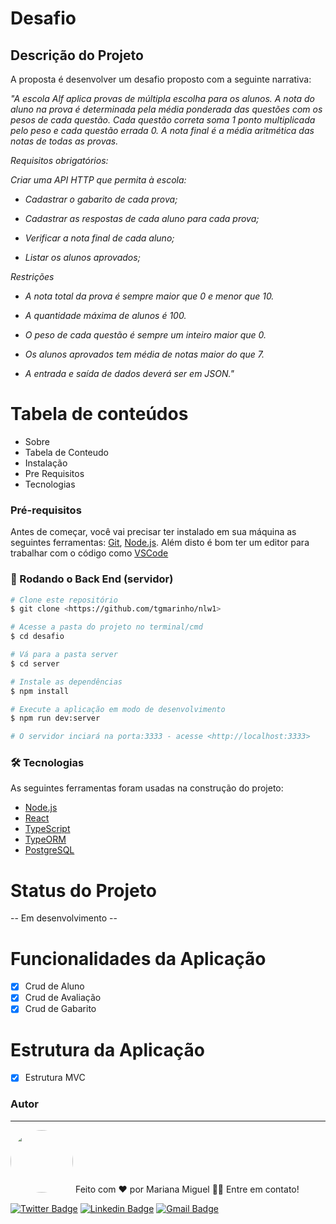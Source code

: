 # Desafio
## Descrição do Projeto
A proposta é desenvolver um desafio proposto com a seguinte narrativa:

<i> "A escola Alf aplica provas de múltipla escolha para os alunos. A nota do aluno na prova é determinada pela média ponderada das questões com os pesos de cada questão. Cada questão correta soma 1 ponto multiplicada pelo peso e cada questão errada 0. A nota final é a média aritmética das notas de todas as provas.

Requisitos obrigatórios:

Criar uma API HTTP que permita à escola:

- Cadastrar o gabarito de cada prova;

- Cadastrar as respostas de cada aluno para cada prova;

- Verificar a nota final de cada aluno;

- Listar os alunos aprovados;

Restrições

- A nota total da prova é sempre maior que 0 e menor que 10.

- A quantidade máxima de alunos é 100.

- O peso de cada questão é sempre um inteiro maior que 0.

- Os alunos aprovados tem média de notas maior do que 7.

- A entrada e saída de dados deverá ser em JSON." </i>

Tabela de conteúdos
=================
<!--ts-->
   * Sobre
   * Tabela de Conteudo
   * Instalação
   * Pre Requisitos
   * Tecnologias
<!--te-->

### Pré-requisitos

Antes de começar, você vai precisar ter instalado em sua máquina as seguintes ferramentas:
[Git](https://git-scm.com), [Node.js](https://nodejs.org/en/). 
Além disto é bom ter um editor para trabalhar com o código como [VSCode](https://code.visualstudio.com/)

### 🎲 Rodando o Back End (servidor)

```bash
# Clone este repositório
$ git clone <https://github.com/tgmarinho/nlw1>

# Acesse a pasta do projeto no terminal/cmd
$ cd desafio

# Vá para a pasta server
$ cd server

# Instale as dependências
$ npm install

# Execute a aplicação em modo de desenvolvimento
$ npm run dev:server

# O servidor inciará na porta:3333 - acesse <http://localhost:3333>
```
### 🛠 Tecnologias

As seguintes ferramentas foram usadas na construção do projeto:

- [Node.js](https://nodejs.org/en/)
- [React](https://pt-br.reactjs.org/)
- [TypeScript](https://www.typescriptlang.org/)
- [TypeORM](https://typeorm.io/#/)
- [PostgreSQL](https://www.postgresql.org)


Status do Projeto
=================
 -- Em desenvolvimento --
 
Funcionalidades da Aplicação
=================
- [x] Crud de Aluno
- [x] Crud de Avaliação
- [x] Crud de Gabarito

Estrutura da Aplicação
=================
- [x] Estrutura MVC


### Autor
---

<img style="border-radius: 50%;" src="https://media-exp1.licdn.com/dms/image/C4E03AQHbuaN3q9GEgg/profile-displayphoto-shrink_100_100/0/1591642102871?e=1617235200&v=beta&t=mOuU0vtLLa0wFRUNuamVDi4Kkxo516G6AKfuQ4QBk-w" width="100px;" alt=""/>
Feito com ❤️ por Mariana Miguel 👋🏽 Entre em contato!
<br />

[![Twitter Badge](https://img.shields.io/badge/-@maricookie26-1ca0f1?style=flat-square&labelColor=1ca0f1&logo=twitter&logoColor=white&link=https://twitter.com/maricookie26)](https://twitter.com/maricookie26) [![Linkedin Badge](https://img.shields.io/badge/-Mariana-blue?style=flat-square&logo=Linkedin&logoColor=white&link=https://www.linkedin.com/in/mariana-miguel-95268713b/)](https://www.linkedin.com/in/mariana-miguel-95268713b) 
[![Gmail Badge](https://img.shields.io/badge/-mariana.m.miguel.com-c14438?style=flat-square&logo=Gmail&logoColor=white&link=mailto:mariana.m.miguel@gmail.com)](mailto:mariana.m.miguel@gmail.com)
